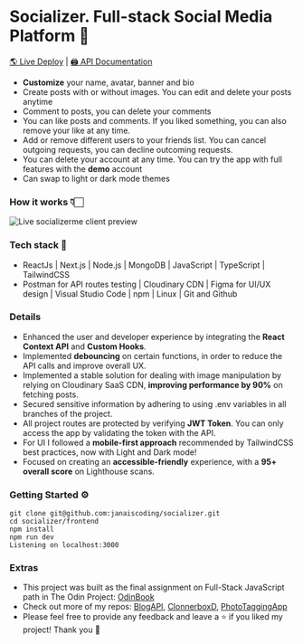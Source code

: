 # Socializer. Full-stack Social Media Platform 🫶

[🌎 Live Deploy](https://socializerme.vercel.app/) | [🖨️ API Documentation](https://github.com/janaiscoding/socializer/tree/main/backend#readme)

* **Customize** your name, avatar, banner and bio
* Create posts with or without images. You can edit and delete your posts anytime
* Comment to posts, you can delete your comments
* You can like posts and comments. If you liked something, you can also remove your like at any time.
* Add or remove different users to your friends list. You can cancel outgoing requests, you can decline outcoming requests.
* You can delete your account at any time. You can try the app with full features with the **demo** account
* Can swap to light or dark mode themes

### How it works 👇🏻

![Live socializerme client preview](https://github.com/janaiscoding/socializer/blob/main/frontend/public/assets/socializerme.gif)

### Tech stack 🧰

- ReactJs | Next.js | Node.js | MongoDB | JavaScript | TypeScript | TailwindCSS
- Postman for API routes testing | Cloudinary CDN | Figma for UI/UX design | Visual Studio Code | npm | Linux |  Git and Github

### Details 

- Enhanced the user and developer experience by integrating the **React Context API** and **Custom Hooks**.
- Implemented **debouncing** on certain functions, in order to reduce the API calls and improve overall UX.
- Implemented a stable solution for dealing with image manipulation by relying on Cloudinary SaaS CDN, **improving performance by 90%** on fetching posts.
- Secured sensitive information by adhering to using .env variables in all branches of the project.
- All project routes are protected by verifying **JWT Token**. You can only access the app by validating the token with the API.
- For UI I followed a **mobile-first approach** recommended by TailwindCSS best practices, now with Light and Dark mode!
- Focused on creating an **accessible-friendly** experience, with a **95+ overall score** on Lighthouse scans.


### Getting Started ⚙️

```
git clone git@github.com:janaiscoding/socializer.git
cd socializer/frontend
npm install
npm run dev
Listening on localhost:3000
```

### Extras

- This project was built as the final assignment on Full-Stack JavaScript path in The Odin Project: [OdinBook](https://www.theodinproject.com/lessons/nodejs-odin-book)
- Check out more of my repos: [BlogAPI](https://github.com/janaiscoding/blog-client), [ClonnerboxD](https://github.com/janaiscoding/letterboxd-clone), [PhotoTaggingApp](https://github.com/janaiscoding/photo-tagging-app)
- Please feel free to provide any feedback and leave a ⭐ if you liked my project! Thank you 🧡